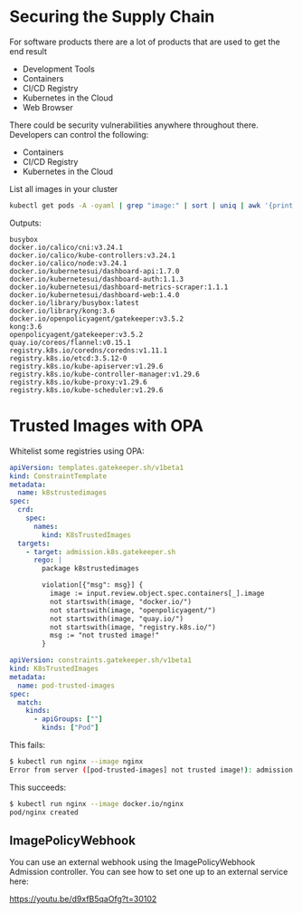 # Securing the Supply Chain

For software products there are a lot of products that are used to get the end result

- Development Tools
- Containers
- CI/CD Registry
- Kubernetes in the Cloud
- Web Browser

There could be security vulnerabilities anywhere throughout there. Developers can control the following:

- Containers
- CI/CD Registry
- Kubernetes in the Cloud

List all images in your cluster

```sh
kubectl get pods -A -oyaml | grep "image:" | sort | uniq | awk '{print $2}'
```

Outputs:

```
busybox
docker.io/calico/cni:v3.24.1
docker.io/calico/kube-controllers:v3.24.1
docker.io/calico/node:v3.24.1
docker.io/kubernetesui/dashboard-api:1.7.0
docker.io/kubernetesui/dashboard-auth:1.1.3
docker.io/kubernetesui/dashboard-metrics-scraper:1.1.1
docker.io/kubernetesui/dashboard-web:1.4.0
docker.io/library/busybox:latest
docker.io/library/kong:3.6
docker.io/openpolicyagent/gatekeeper:v3.5.2
kong:3.6
openpolicyagent/gatekeeper:v3.5.2
quay.io/coreos/flannel:v0.15.1
registry.k8s.io/coredns/coredns:v1.11.1
registry.k8s.io/etcd:3.5.12-0
registry.k8s.io/kube-apiserver:v1.29.6
registry.k8s.io/kube-controller-manager:v1.29.6
registry.k8s.io/kube-proxy:v1.29.6
registry.k8s.io/kube-scheduler:v1.29.6
```

# Trusted Images with OPA

Whitelist some registries using OPA:

```yaml
apiVersion: templates.gatekeeper.sh/v1beta1
kind: ConstraintTemplate
metadata:
  name: k8strustedimages
spec:
  crd:
    spec:
      names:
        kind: K8sTrustedImages
  targets:
    - target: admission.k8s.gatekeeper.sh
      rego: |
        package k8strustedimages

        violation[{"msg": msg}] {
          image := input.review.object.spec.containers[_].image
          not startswith(image, "docker.io/")
          not startswith(image, "openpolicyagent/")
          not startswith(image, "quay.io/")
          not startswith(image, "registry.k8s.io/")
          msg := "not trusted image!"
        }
```


```yaml
apiVersion: constraints.gatekeeper.sh/v1beta1
kind: K8sTrustedImages
metadata:
  name: pod-trusted-images
spec:
  match:
    kinds:
      - apiGroups: [""]
        kinds: ["Pod"]
```

This fails:

```sh
$ kubectl run nginx --image nginx                                                  
Error from server ([pod-trusted-images] not trusted image!): admission webhook "validation.gatekeeper.sh" denied the request: [pod-trusted-images] not trusted image!
```

This succeeds:

```sh
$ kubectl run nginx --image docker.io/nginx  
pod/nginx created
```

## ImagePolicyWebhook

You can use an external webhook using the ImagePolicyWebhook Admission controller. You can see how to set one up to an external service here:

https://youtu.be/d9xfB5qaOfg?t=30102